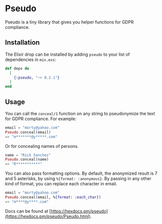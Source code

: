 # Pseudo

Pseudo is a tiny library that gives you helper functions for GDPR compliance.

## Installation

The Elixir drop can be installed by adding `pseudo` to your list of dependencies in `mix.exs`:

```elixir
def deps do
  [
    {:pseudo, "~> 0.2.1"}
  ]
end
```

## Usage

You can call the `conceal/1` function on any string to pseudonymize the text for
GDPR compliance. For example:

```elixir
email = "morty@yahoo.com"
Pseudo.conceal(email)
=> "m*******@y*****.com"
```

Or for concealing names of persons.
```elixir
name = "Rick Sanchez"
Pseudo.conceal(name)
=> "R***********"
```

You can also pass formatting options. By default, the anonymized result is 7 and 5 asterisks, by using `%{format: :anonymous}`.
By passing in any other kind of format, you can replace each character in email.
```elixir
email = "morty@yahoo.com"
Pseudo.conceal(email, %{format: :each_char})
=> "m****@y****.com"
```

Docs can be found at [https://hexdocs.pm/pseudo](https://hexdocs.pm/pseudo/Pseudo.html).
